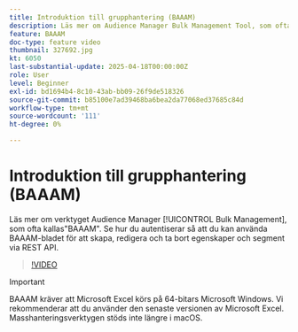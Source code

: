 ```yaml
---
title: Introduktion till grupphantering (BAAAM)
description: Läs mer om Audience Manager Bulk Management Tool, som ofta kallas "BAAAM". Se hur du autentiserar så att du kan använda BAAAM-bladet för att skapa, redigera och ta bort egenskaper och segment via REST API.
feature: BAAAM
doc-type: feature video
thumbnail: 327692.jpg
kt: 6050
last-substantial-update: 2025-04-18T00:00:00Z
role: User
level: Beginner
exl-id: bd1694b4-8c10-43ab-bb09-26f9de518326
source-git-commit: b85100e7ad39468ba6bea2da77068ed37685c84d
workflow-type: tm+mt
source-wordcount: '111'
ht-degree: 0%

---
```


# Introduktion till grupphantering (BAAAM)

Läs mer om verktyget Audience Manager [!UICONTROL Bulk Management], som ofta kallas&quot;BAAAM&quot;. Se hur du autentiserar så att du kan använda BAAAM-bladet för att skapa, redigera och ta bort egenskaper och segment via REST API.

>[!VIDEO](https://video.tv.adobe.com/v/327692/?quality=12&learn=on)

>[!IMPORTANT]
>
>BAAAM kräver att Microsoft Excel körs på 64-bitars Microsoft Windows. Vi rekommenderar att du använder den senaste versionen av Microsoft Excel. Masshanteringsverktygen stöds inte längre i macOS.
